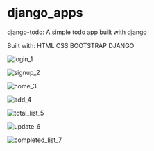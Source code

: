 # django_apps

 django-todo:
 A simple todo app built with django
 
 Built with:
HTML
CSS
BOOTSTRAP
DJANGO

![login_1](https://user-images.githubusercontent.com/90304655/132745772-024c33f5-f8cc-4f98-ba4d-65a23a34213f.PNG)



![signup_2](https://user-images.githubusercontent.com/90304655/132746299-de06bef0-c1a2-45bd-a2ae-7a9c1850acc5.PNG)



![home_3](https://user-images.githubusercontent.com/90304655/132745884-36338d9c-8af2-4106-9567-fa1cdc655260.PNG)


![add_4](https://user-images.githubusercontent.com/90304655/132745910-d107547c-20c0-448b-b9e1-4e151d2745e0.PNG)



![total_list_5](https://user-images.githubusercontent.com/90304655/132745942-e20d3e9f-a63f-4933-bc75-13167836981c.PNG)


![update_6](https://user-images.githubusercontent.com/90304655/132745972-077d75b5-c9c2-4b40-9893-2bbecbf3a131.PNG)



![completed_list_7](https://user-images.githubusercontent.com/90304655/132746013-e94fefe4-e874-472d-b2f3-a2cab4573170.PNG)




